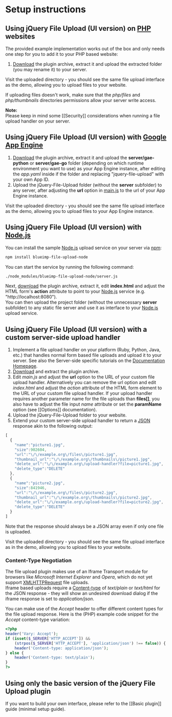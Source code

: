 # Setup instructions

## Using jQuery File Upload (UI version) on [PHP](http://www.php.net/) websites

The provided example implementation works out of the box and only needs one step for you to add it to your PHP based website:

1. [Download](https://github.com/blueimp/jQuery-File-Upload/archives/master) the plugin archive, extract it and upload the extracted folder (you may rename it) to your server.

Visit the uploaded directory - you should see the same file upload interface as the demo, allowing you to upload files to your website.

If uploading files doesn't work, make sure that the *php/files* and *php/thumbnails* directories permissions allow your server write access.

**Note:**  
Please keep in mind some [[Security]] considerations when running a file upload handler on your server.

## Using jQuery File Upload (UI version) with [Google App Engine](http://code.google.com/appengine/)

1. [Download](https://github.com/blueimp/jQuery-File-Upload/archives/master) the plugin archive, extract it and upload the **server/gae-python** or **server/gae-go** folder (depending on which runtime environment you want to use) as your App Engine instance, after editing the *app.yaml* inside if the folder and replacing "jquery-file-upload" with your own App ID.
2. Upload the jQuery-File-Upload folder (without the **server** subfolder) to any server, after adjusting the **url** option in [main.js](https://github.com/blueimp/jQuery-File-Upload/blob/master/js/main.js#L22) to the url of your App Engine instance.

Visit the uploaded directory - you should see the same file upload interface as the demo, allowing you to upload files to your App Engine instance.

## Using jQuery File Upload (UI version) with [Node.js](http://nodejs.org/)

You can install the sample [Node.js](http://nodejs.org/) upload service on your server via [npm](http://npmjs.org/):

```sh
npm install blueimp-file-upload-node
```

You can start the service by running the following command:

```sh
./node_modules/blueimp-file-upload-node/server.js
```

Next, [download](https://github.com/blueimp/jQuery-File-Upload/archives/master) the plugin archive, extract it, edit **index.html** and adjust the HTML form's **action** attribute to point to your [Node.js](http://nodejs.org/) service (e.g. "http://localhost:8080").  
You can then upload the project folder (without the unnecessary **server** subfolder) to any static file server and use it as interface to your [Node.js](http://nodejs.org/) upload service.

## Using jQuery File Upload (UI version) with a custom server-side upload handler

1. Implement a file upload handler on your platform (Ruby, Python, Java, etc.) that handles normal form based file uploads and upload it to your server. See also the Server-side specific tutorials on the [Documentation Homepage](https://github.com/blueimp/jQuery-File-Upload/wiki).
2. [Download](https://github.com/blueimp/jQuery-File-Upload/archives/master) and extract the plugin archive.
3. Edit *main.js* and adjust the **url** option to the URL of your custom file upload handler. Alternatively you can remove the url option and edit *index.html* and adjust the *action* attribute of the HTML form element to the URL of your custom file upload handler. If your upload handler requires another parameter name for the file uploads than **files[]**, you also have to adjust the file input *name* attribute or set the **paramName** option (see [[Options]] documentation).
4. Upload the jQuery-File-Upload folder to your website.
5. Extend your custom server-side upload handler to return a [JSON](http://en.wikipedia.org/wiki/JSON) response akin to the following output:

```js
[
  {
    "name":"picture1.jpg",
    "size":902604,
    "url":"\/\/example.org\/files\/picture1.jpg",
    "thumbnail_url":"\/\/example.org\/thumbnails\/picture1.jpg",
    "delete_url":"\/\/example.org\/upload-handler?file=picture1.jpg",
    "delete_type":"DELETE"
  },
  {
    "name":"picture2.jpg",
    "size":841946,
    "url":"\/\/example.org\/files\/picture2.jpg",
    "thumbnail_url":"\/\/example.org\/thumbnails\/picture2.jpg",
    "delete_url":"\/\/example.org\/upload-handler?file=picture2.jpg",
    "delete_type":"DELETE"
  }
]
```

Note that the response should always be a JSON array even if only one file is uploaded.

Visit the uploaded directory - you should see the same file upload interface as in the demo, allowing you to upload files to your website.

### Content-Type Negotiation
The file upload plugin makes use of an Iframe Transport module for browsers like *Microsoft Internet Explorer* and *Opera*, which do not yet support [XMLHTTPRequest](https://developer.mozilla.org/en/xmlhttprequest) file uploads.  
Iframe based uploads require a [Content-type](http://en.wikipedia.org/wiki/MIME#Content-Type) of *text/plain* or *text/html* for the JSON response - they will show an undesired download dialog if the iframe response is set to *application/json*.

You can make use of the *Accept* header to offer different content types for the file upload response. Here is the (PHP) example code snippet for the *Accept* content-type variation:

```php
<?php
header('Vary: Accept');
if (isset($_SERVER['HTTP_ACCEPT']) &&
    (strpos($_SERVER['HTTP_ACCEPT'], 'application/json') !== false)) {
    header('Content-type: application/json');
} else {
    header('Content-type: text/plain');
}
?>
```

## Using only the basic version of the jQuery File Upload plugin
If you want to build your own interface, please refer to the [[Basic plugin]] guide (minimal setup guide).